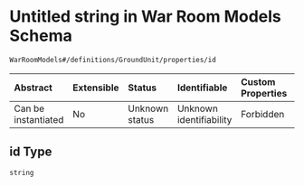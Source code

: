 # Untitled string in War Room Models Schema

```txt
WarRoomModels#/definitions/GroundUnit/properties/id
```



| Abstract            | Extensible | Status         | Identifiable            | Custom Properties | Additional Properties | Access Restrictions | Defined In                                                        |
| :------------------ | :--------- | :------------- | :---------------------- | :---------------- | :-------------------- | :------------------ | :---------------------------------------------------------------- |
| Can be instantiated | No         | Unknown status | Unknown identifiability | Forbidden         | Allowed               | none                | [models.schema.json\*](models.schema.json "open original schema") |

## id Type

`string`
